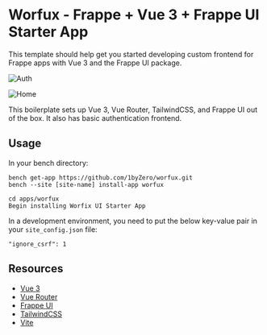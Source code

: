 # Worfux - Frappe + Vue 3 + Frappe UI Starter App

This template should help get you started developing custom frontend for Frappe
apps with Vue 3 and the Frappe UI package.

![Auth](https://user-images.githubusercontent.com/34810212/236846289-ac31c292-81ea-4456-be65-95773a4049be.png)

![Home](https://user-images.githubusercontent.com/34810212/236846299-fd534e2b-1c06-4f01-a4f2-91a27547cd55.png)

This boilerplate sets up Vue 3, Vue Router, TailwindCSS, and Frappe UI out of
the box. It also has basic authentication frontend.

## Usage

In your bench directory:

```
bench get-app https://github.com/1byZero/worfux.git
bench --site [site-name] install-app worfux

cd apps/worfux
Begin installing Worfix UI Starter App
```

In a development environment, you need to put the below key-value pair in your `site_config.json` file:

```
"ignore_csrf": 1
```

## Resources

- [Vue 3](https://v3.vuejs.org/guide/introduction.html)
- [Vue Router](https://next.router.vuejs.org/guide/)
- [Frappe UI](https://github.com/frappe/frappe-ui)
- [TailwindCSS](https://tailwindcss.com/docs/utility-first)
- [Vite](https://vitejs.dev/guide/)
